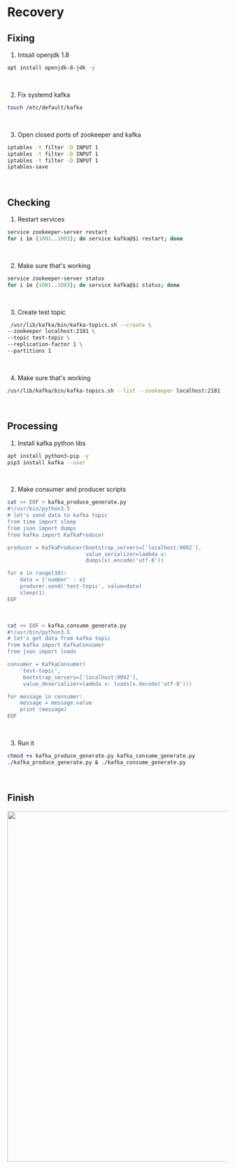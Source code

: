 # Recovery

## Fixing

1. Intsall openjdk 1.8
```bash
apt install openjdk-8-jdk -y
```
<br />

2. Fix systemd kafka
```bash
touch /etc/default/kafka
```
<br />

3. Open closed ports of zookeeper and kafka
```bash
iptables -t filter -D INPUT 1
iptables -t filter -D INPUT 1
iptables -t filter -D INPUT 1
iptables-save
```
<br />

## Checking
1. Restart services
```bash
service zookeeper-server restart
for i in {1001..1003}; do service kafka@$i restart; done
```
<br />

2. Make sure that's working
```bash
service zookeeper-server status
for i in {1001..1003}; do service kafka@$i status; done
```
<br />

3. Create test topic
```bash
 /usr/lib/kafka/bin/kafka-topics.sh --create \
--zookeeper localhost:2181 \
--topic test-topic \
--replication-factor 1 \
--partitions 1
```
<br />

4. Make sure that's working
```bash
/usr/lib/kafka/bin/kafka-topics.sh --list --zookeeper localhost:2181
```
<br />

## Processing
1. Install kafka python libs
```bash
apt install python3-pip -y
pip3 install kafka --user
```
<br />

2. Make consumer and producer scripts
```bash
cat << EOF > kafka_produce_generate.py
#!/usr/bin/python3.5
# let's send data to kafka topic
from time import sleep
from json import dumps
from kafka import KafkaProducer

producer = KafkaProducer(bootstrap_servers=['localhost:9092'],
                         value_serializer=lambda x:
                         dumps(x).encode('utf-8'))

for e in range(10):
    data = {'number' : e}
    producer.send('test-topic', value=data)
    sleep(1)
EOF
```
<br />

```bash
cat << EOF > kafka_consume_generate.py
#!/usr/bin/python3.5
# let's get data from kafka topic
from kafka import KafkaConsumer
from json import loads

consumer = KafkaConsumer(
    'test-topic',
     bootstrap_servers=['localhost:9092'],
     value_deserializer=lambda x: loads(x.decode('utf-8')))

for message in consumer:
    message = message.value
    print (message)
EOF
```
<br />

3. Run it
```bash
chmod +x kafka_produce_generate.py kafka_consume_generate.py
./kafka_produce_generate.py & ./kafka_consume_generate.py
```
<br />

## Finish
<img src="https://github.com/pid998877/kafka_deploy/blob/main/pic/pexels-pixabay-210881.jpg?raw=true" width="800px" height="auto">
<br />
